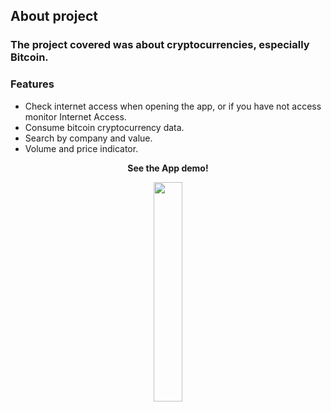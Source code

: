 ## About project
### The project covered was about cryptocurrencies, especially Bitcoin.

### Features
 - Check internet access when opening the app, or if you have not access monitor Internet Access.
 - Consume bitcoin cryptocurrency data.
 - Search by company and value.
 - Volume and price indicator.
 
<p align="center"><b>See the App demo!</b></p>
 
<p align="center">
  <img src="demo/app_preview.gif" width="30%">
</p>
